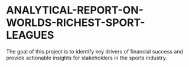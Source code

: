 # ANALYTICAL-REPORT-ON-WORLDS-RICHEST-SPORT-LEAGUES
The goal of this project is to identify key drivers of financial success and provide actionable insights for stakeholders in the sports industry.
